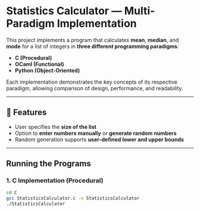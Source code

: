 # Statistics Calculator — Multi-Paradigm Implementation

This project implements a program that calculates **mean**, **median**, and **mode** for a list of integers in **three different programming paradigms**:  
- **C (Procedural)**  
- **OCaml (Functional)**  
- **Python (Object-Oriented)**  

Each implementation demonstrates the key concepts of its respective paradigm, allowing comparison of design, performance, and readability.

---

## 🧮 Features
* User specifies the **size of the list**
* Option to **enter numbers manually** or **generate random numbers**
* Random generation supports **user-defined lower and upper bounds**


---

## Running the Programs

### 1. C Implementation (Procedural)
```bash
cd C
gcc StatisticsCalculator.c -o StatisticsCalculator
./StatisticsCalculator
```

